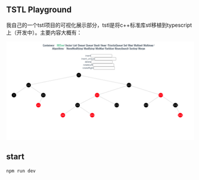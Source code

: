 ## TSTL Playground

我自己的一个tstl项目的可视化展示部分，tstl是将c++标准库stl移植到typescript上（开发中）。主要内容大概有：

![preview](./src/assets/preview.png)

## start
```
npm run dev
```
